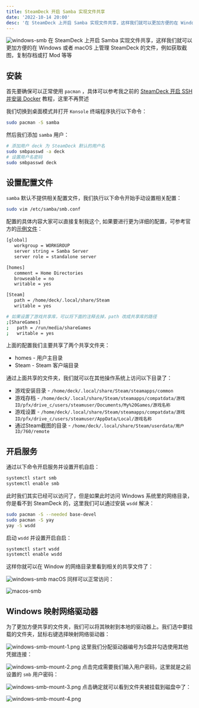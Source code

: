 ```yaml
---
title: SteamDeck 开启 Samba 实现文件共享
date: '2022-10-14 20:00'
desc: '在 SteamDeck 上开启 Samba 实现文件共享，这样我们就可以更加方便的在 Windows 或者 macOS 上管理 SteamDeck 的文件，例如获取截图，复制存档或打 Mod 等等'
---
```


![windows-smb](./windows-smb.png)
在 SteamDeck 上开启 Samba 实现文件共享，这样我们就可以更加方便的在 Windows 或者 macOS 上管理 SteamDeck 的文件，例如获取截图，复制存档或打 Mod 等等

## 安装

首先要确保可以正常使用 `pacman` ，具体可以参考我之前的  [SteamDeck 开启 SSH 并安装 Docker](../steamdeck-install-ssh-docker/index.md)  教程，这里不再赘述

我们切换到桌面模式并打开 `Konsole` 终端程序执行以下命令：

```bash
sudo pacman -S samba
```

然后我们添加 `samba` 用户：

```bash
# 添加用户 deck 为 SteamDeck 默认的用户名
sudo smbpasswd -a deck
# 设置用户名密码
sudo smbpasswd deck
```

## 设置配置文件

`samba` 默认不提供相关配置文件，我们执行以下命令开始手动设置相关配置：

```bash
sudo vim /etc/samba/smb.conf
```

配置的具体内容大家可以直接复制我这个, 如果要进行更为详细的配置，可参考官方的[示例文件](https://git.samba.org/samba.git/?p=samba.git;a=blob_plain;f=examples/smb.conf.default;hb=HEAD)：

```bash
[global]
   workgroup = WORKGROUP
   server string = Samba Server
   server role = standalone server

[homes]
   comment = Home Directories
   browseable = no
   writable = yes

[Steam]
   path = /home/deck/.local/share/Steam
   writable = yes

# 如果设置了游戏共享库，可以将下面的注释去掉，path 改成共享库的路径
;[ShareGames]
;   path = /run/media/shareGames
;   writable = yes
```

上面的配置我们主要共享了两个共享文件夹：

- homes - 用户主目录
- Steam - Steam 客户端目录

通过上面共享的文件夹，我们就可以在其他操作系统上访问以下目录了：

- 游戏安装目录 - `/home/deck/.local/share/Steam/steamapps/common`
- 游戏存档 - `/home/deck/.local/share/Steam/steamapps/compatdata/游戏ID/pfx/drive_c/users/steamuser/Documents/My%20Games/游戏名称`
- 游戏设置 - `/home/deck/.local/share/Steam/steamapps/compatdata/游戏ID/pfx/drive_c/users/steamuser/AppData/Local/游戏名称`
- 通过Steam截图的目录 - `/home/deck/.local/share/Steam/userdata/用户ID/760/remote`

## 开启服务

通过以下命令开启服务并设置开机自启：

```bash
systemctl start smb
systemctl enable smb
```

此时我们其实已经可以访问了，但是如果此时访问 Windows 系统里的网络目录，你是看不到 SteamDeck 的，这里我们可以通过安装 `wsdd` 解决：

```bash
sudo pacman -S --needed base-devel
sudo pacman -S yay
yay -S wsdd
```

启动 `wsdd` 并设置开启自启：

```bash
systemctl start wsdd
systemctl enable wsdd
```

这样你就可以在 Window 的网络目录里看到相关的共享文件了：

![windows-smb](./windows-smb.png)
 macOS 同样可以正常访问：

![macos-smb](./macos-smb.png)
## Windows 映射网络驱动器

为了更加方便共享的文件夹，我们可以将其映射到本地的驱动器上。我们选中要挂载的文件夹，鼠标右键选择映射网络驱动器：

![windows-smb-mount-1.png](./windows-smb-mount-1.png)
这里我们分配驱动器编号为S盘并勾选使用其他凭据连接：

![windows-smb-mount-2.png](./windows-smb-mount-2.png)
点击完成需要我们输入用户密码，这里就是之前设置的 `smb` 用户密码：

![windows-smb-mount-3.png](./windows-smb-mount-3.png)
点击确定就可以看到文件夹被挂载到磁盘中了：

![windows-smb-mount-4.png](./windows-smb-mount-4.png)